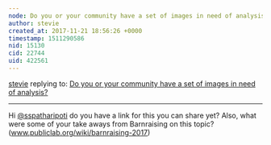 ```yaml
---
node: Do you or your community have a set of images in need of analysis? 
author: stevie
created_at: 2017-11-21 18:56:26 +0000
timestamp: 1511290586
nid: 15130
cid: 22744
uid: 422561
---
```




[stevie](../profile/stevie) replying to: [Do you or your community have a set of images in need of analysis? ](../notes/sspatharioti/10-31-2017/do-you-or-your-community-have-a-set-of-images-in-need-of-analysis)

----
Hi [@sspatharipoti](/profile/sspatharipoti) do you have a link for this you can share yet? Also, what were some of your take aways from Barnraising on this topic?   (www.publiclab.org/wiki/barnraising-2017)